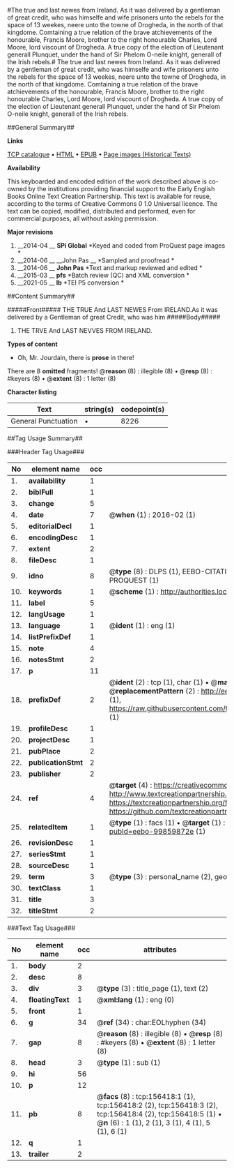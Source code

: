 #The true and last newes from Ireland. As it was delivered by a gentleman of great credit, who was himselfe and wife prisoners unto the rebels for the space of 13 weekes, neere unto the towne of Drogheda, in the north of that kingdome. Comtaining a true relation of the brave atchievements of the honourable, Francis Moore, brother to the right honourable Charles, Lord Moore, lord viscount of Drogheda. A true copy of the election of Lieutenant generall Plunquet, under the hand of Sir Phelom O-neile knight, generall of the Irish rebels.#
The true and last newes from Ireland. As it was delivered by a gentleman of great credit, who was himselfe and wife prisoners unto the rebels for the space of 13 weekes, neere unto the towne of Drogheda, in the north of that kingdome. Comtaining a true relation of the brave atchievements of the honourable, Francis Moore, brother to the right honourable Charles, Lord Moore, lord viscount of Drogheda. A true copy of the election of Lieutenant generall Plunquet, under the hand of Sir Phelom O-neile knight, generall of the Irish rebels.

##General Summary##

**Links**

[TCP catalogue](http://www.ota.ox.ac.uk/tcp/)  • 
[HTML](http://tei.it.ox.ac.uk/tcp/Texts-HTML/free/A94/A94933.html)  • 
[EPUB](http://tei.it.ox.ac.uk/tcp/Texts-EPUB/free/A94/A94933.epub) • 
[Page images (Historical Texts)](https://historicaltexts.jisc.ac.uk/eebo-99859872e)

**Availability**

This keyboarded and encoded edition of the work described above is co-owned by the
    institutions providing financial support to the Early English Books Online Text Creation
    Partnership. This text is available for reuse, according to the terms of  Creative Commons 0 1.0 Universal
    licence. The text can be copied, modified, distributed and performed, even for commercial
    purposes, all without asking permission.

**Major revisions**

1. __2014-04 __ __SPi Global__ *Keyed and coded from ProQuest page images *
1. __2014-06 __ __John Pas __ *Sampled and proofread *
1. __2014-06 __ __John Pas__ *Text and markup reviewed and edited *
1. __2015-03 __ __pfs__ *Batch review (QC) and XML conversion *
1. __2021-05 __ __lb__ *TEI P5 conversion *

##Content Summary##

#####Front#####
THE TRUE And LAST NEWES From IRELAND.As it was delivered by a Gentleman of great Credit, who was him
#####Body#####

1. THE TRVE And LAST NEVVES FROM IRELAND.

**Types of content**

  * Oh, Mr. Jourdain, there is **prose** in there!

There are 8 **omitted** fragments! 
 @__reason__ (8) : illegible (8)  •  @__resp__ (8) : #keyers (8)  •  @__extent__ (8) : 1 letter (8)

**Character listing**


|Text|string(s)|codepoint(s)|
|---|---|---|
|General Punctuation|•|8226|

##Tag Usage Summary##

###Header Tag Usage###

|No|element name|occ|attributes|
|---|---|---|---|
|1.|__availability__|1||
|2.|__biblFull__|1||
|3.|__change__|5||
|4.|__date__|7| @__when__ (1) : 2016-02 (1)|
|5.|__editorialDecl__|1||
|6.|__encodingDesc__|1||
|7.|__extent__|2||
|8.|__fileDesc__|1||
|9.|__idno__|8| @__type__ (8) : DLPS (1), EEBO-CITATION (1), VID (1), EEBO-PROQUEST (1), STC (3), PROQUEST (1)|
|10.|__keywords__|1| @__scheme__ (1) : http://authorities.loc.gov/ (1)|
|11.|__label__|5||
|12.|__langUsage__|1||
|13.|__language__|1| @__ident__ (1) : eng (1)|
|14.|__listPrefixDef__|1||
|15.|__note__|4||
|16.|__notesStmt__|2||
|17.|__p__|11||
|18.|__prefixDef__|2| @__ident__ (2) : tcp (1), char (1)  •  @__matchPattern__ (2) : ([0-9\-]+):([0-9IVX]+) (1), (.+) (1)  •  @__replacementPattern__ (2) : http://eebo.chadwyck.com/downloadtiff?vid=$1&page=$2 (1), https://raw.githubusercontent.com/textcreationpartnership/Texts/master/tcpchars.xml#$1 (1)|
|19.|__profileDesc__|1||
|20.|__projectDesc__|1||
|21.|__pubPlace__|2||
|22.|__publicationStmt__|2||
|23.|__publisher__|2||
|24.|__ref__|4| @__target__ (4) : https://creativecommons.org/publicdomain/zero/1.0/ (1), http://www.textcreationpartnership.org/docs/. (1), https://textcreationpartnership.org/faq/#faq05 (1), https://github.com/textcreationpartnership (1)|
|25.|__relatedItem__|1| @__type__ (1) : facs (1)  •  @__target__ (1) : https://data.historicaltexts.jisc.ac.uk/view?pubId=eebo-99859872e (1)|
|26.|__revisionDesc__|1||
|27.|__seriesStmt__|1||
|28.|__sourceDesc__|1||
|29.|__term__|3| @__type__ (3) : personal_name (2), geographic_name (1)|
|30.|__textClass__|1||
|31.|__title__|3||
|32.|__titleStmt__|2||


###Text Tag Usage###

|No|element name|occ|attributes|
|---|---|---|---|
|1.|__body__|2||
|2.|__desc__|8||
|3.|__div__|3| @__type__ (3) : title_page (1), text (2)|
|4.|__floatingText__|1| @__xml:lang__ (1) : eng (0)|
|5.|__front__|1||
|6.|__g__|34| @__ref__ (34) : char:EOLhyphen (34)|
|7.|__gap__|8| @__reason__ (8) : illegible (8)  •  @__resp__ (8) : #keyers (8)  •  @__extent__ (8) : 1 letter (8)|
|8.|__head__|3| @__type__ (1) : sub (1)|
|9.|__hi__|56||
|10.|__p__|12||
|11.|__pb__|8| @__facs__ (8) : tcp:156418:1 (1), tcp:156418:2 (2), tcp:156418:3 (2), tcp:156418:4 (2), tcp:156418:5 (1)  •  @__n__ (6) : 1 (1), 2 (1), 3 (1), 4 (1), 5 (1), 6 (1)|
|12.|__q__|1||
|13.|__trailer__|2||
